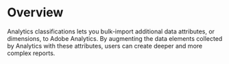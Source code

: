 # Overview

Analytics classifications lets you bulk-import additional data attributes, or dimensions, to Adobe Analytics. By augmenting the data elements collected by Analytics with these attributes, users can create deeper and more complex reports.


